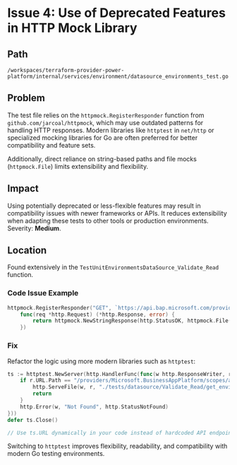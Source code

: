 # Issue 4: Use of Deprecated Features in HTTP Mock Library

## Path

`/workspaces/terraform-provider-power-platform/internal/services/environment/datasource_environments_test.go`

## Problem

The test file relies on the `httpmock.RegisterResponder` function from `github.com/jarcoal/httpmock`, which may use outdated patterns for handling HTTP responses. Modern libraries like `httptest` in `net/http` or specialized mocking libraries for Go are often preferred for better compatibility and feature sets.

Additionally, direct reliance on string-based paths and file mocks (`httpmock.File`) limits extensibility and flexibility.

## Impact

Using potentially deprecated or less-flexible features may result in compatibility issues with newer frameworks or APIs. It reduces extensibility when adapting these tests to other tools or production environments. Severity: **Medium**.

## Location

Found extensively in the `TestUnitEnvironmentsDataSource_Validate_Read` function.

### Code Issue Example

```go
httpmock.RegisterResponder("GET", `https://api.bap.microsoft.com/providers/Microsoft.BusinessAppPlatform/scopes/admin/environments/00000000-0000-0000-0000-000000000001?%24expand=permissions%2Cproperties.capacity%2Cproperties%2FbillingPolicy&api-version=2023-06-01`,
    func(req *http.Request) (*http.Response, error) {
        return httpmock.NewStringResponse(http.StatusOK, httpmock.File("tests/datasource/Validate_Read/get_environment_00000000-0000-0000-0000-000000000001.json").String()), nil
    })
```

### Fix

Refactor the logic using more modern libraries such as `httptest`:

```go
ts := httptest.NewServer(http.HandlerFunc(func(w http.ResponseWriter, r *http.Request) {
    if r.URL.Path == "/providers/Microsoft.BusinessAppPlatform/scopes/admin/environments" {
        http.ServeFile(w, r, "./tests/datasource/Validate_Read/get_environment_00000000-0000-0000-0000-000000000001.json")
        return
    }
    http.Error(w, "Not Found", http.StatusNotFound)
}))
defer ts.Close()

// Use ts.URL dynamically in your code instead of hardcoded API endpoints.
```

Switching to `httptest` improves flexibility, readability, and compatibility with modern Go testing environments.
